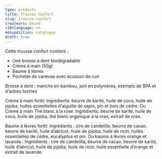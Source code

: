 ```yaml
---
type: produits
title: Trousse Confort
slug: trousse-confort
createurs: bkind
i18nlanguage: en
menuposition: catalogue
draft: true
---
```


Cette trousse confort contient : 
- Une brosse à dent biodégradable 
- Crème à main (50g)
- Baume à lèvres
- Pochette de canevas avec écusson de cuir 
 
Brosse à dent : manche en bambou, poil en polymères, exempts de BPA et d’autres toxines 
 
Crème à main forêt: Ingrédients: beurre de karité, huile de coco, huile de jojoba, huiles essentielles d'aiguille de sapin, pin et bois de cèdre.
Ou Crème à main Thé blanc à la rose: Ingrédients: beurre de karité, huile de coco, huile de jojoba, thé blanc organique à la rose, extrait de rose.
 
Baume à lèvres forêt: Ingrédients : cire de candelilla, beurre de cacao, beurre de karité, huile d’abricot, huile de jojoba, huile de ricin, huiles essentielles de cèdre, eucalyptus et pin.
Ou baume à lèvres orange et lavande : Ingrédients : cire de candelilla, beurre de cacao, beurre de karité, huile d’abricot, huile de jojoba, huile de ricin, huile essentielle d’orange et extrait de lavande.